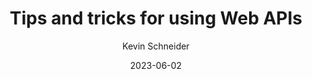 ---
title: "Tips and tricks for using Web APIs"
author: Kevin Schneider
author_link: https://github.com/kMutagene
category: advanced
date: 2023-06-02
summary: A broad introduction on web APIs and tips and tricks for using them in FSharp.
---